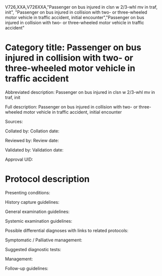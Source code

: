 V726,XXA,V726XXA,"Passenger on bus injured in clsn w 2/3-whl mv in traf, init", "Passenger on bus injured in collision with two- or three-wheeled motor vehicle in traffic accident, initial encounter","Passenger on bus injured in collision with two- or three-wheeled motor vehicle in traffic accident"
# Category title: Passenger on bus injured in collision with two- or three-wheeled motor vehicle in traffic accident

Abbreviated description: Passenger on bus injured in clsn w 2/3-whl mv in traf, init

Full description: Passenger on bus injured in collision with two- or three-wheeled motor vehicle in traffic accident, initial encounter

Sources:

Collated by:
Collation date:

Reviewed by:
Review date:

Validated by:
Validation date:

Approval UID:

# Protocol description

Presenting conditions:

History capture guidelines:

General examination guidelines:

Systemic examination guidelines:

Possible differential diagnoses with links to related protocols:

Symptomatic / Palliative management:

Suggested diagnostic tests:

Management:

Follow-up guidelines:
